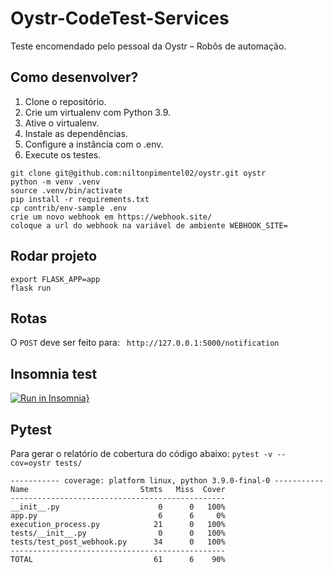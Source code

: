 # Oystr-CodeTest-Services

Teste encomendado pelo pessoal da Oystr – Robôs de automação.

## Como desenvolver?

1. Clone o repositório.
2. Crie um virtualenv com Python 3.9.
3. Ative o virtualenv.
4. Instale as dependências.
5. Configure a instância com o .env.
6. Execute os testes.

```console
git clone git@github.com:niltonpimentel02/oystr.git oystr
python -m venv .venv
source .venv/bin/activate
pip install -r requirements.txt
cp contrib/env-sample .env
crie um novo webhook em https://webhook.site/
coloque a url do webhook na variável de ambiente WEBHOOK_SITE=
```

## Rodar projeto

```console
export FLASK_APP=app
flask run
```

## Rotas

O `POST` deve ser feito para: ` http://127.0.0.1:5000/notification`

## Insomnia test

[![Run in Insomnia}](https://insomnia.rest/images/run.svg)](https://insomnia.rest/run/?label=Run%20in%20Insomnia&uri=https%3A%2F%2Fraw.githubusercontent.com%2Fniltonpimentel02%2Foystr%2Fmain%2Finsomnia.json)

## Pytest
Para gerar o relatório de cobertura do código abaixo: `pytest -v --cov=oystr tests/`

```console
----------- coverage: platform linux, python 3.9.0-final-0 -----------
Name                         Stmts   Miss  Cover
------------------------------------------------
__init__.py                      0      0   100%
app.py                           6      6     0%
execution_process.py            21      0   100%
tests/__init__.py                0      0   100%
tests/test_post_webhook.py      34      0   100%
------------------------------------------------
TOTAL                           61      6    90%
```
